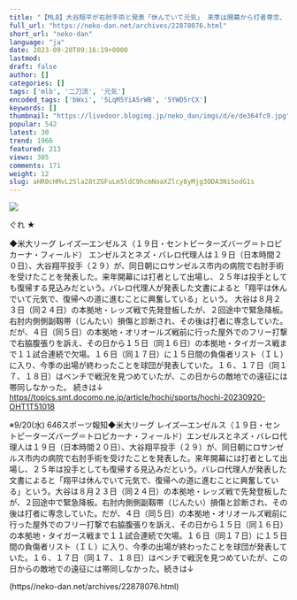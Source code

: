 ```yaml
---
title: "【MLB】大谷翔平が右肘手術と発表「休んでいて元気」 来季は開幕から打者専念、２５年は二刀流復帰見込み... "
full_url: "https://neko-dan.net/archives/22878076.html"
short_url: "neko-dan"
language: "ja"
date: 2023-09-20T09:16:19+0900
lastmod: 
draft: false
author: []
categories: []
tags: ['mlb', '二刀流', '元気']
encoded_tags: ['bWxi', '5LqM5YiA5rWB', '5YWD5rCX']
keywords: []
thumbnail: "https://livedoor.blogimg.jp/neko_dan/imgs/d/e/de364fc9.jpg"
popular: 542
latest: 30
trend: 1966
featured: 213
views: 305
comments: 171
weight: 12
slug: aHR0cHMvL25la28tZGFuLm5ldC9hcmNoaXZlcy8yMjg3ODA3Ni5odG1s
---
```


![](https://livedoor.blogimg.jp/neko_dan/imgs/d/e/de364fc9.jpg)

<div><p>ぐれ ★ </p> ◆米大リーグ レイズ―エンゼルス（１９日・セントピーターズバーグ＝トロピカーナ・フィールド） エンゼルスとネズ・バレロ代理人は１９日（日本時間２０日）、大谷翔平投手（２９）が、同日朝にロサンゼルス市内の病院で右肘手術を受けたことを発表した。来年開幕には打者として出場し、２５年は投手としても復帰する見込みだという。バレロ代理人が発表した文書によると「翔平は休んでいて元気で、復帰への道に進むことに興奮している」という。 大谷は８月２３日（同２４日）の本拠地・レッズ戦で先発登板したが、２回途中で緊急降板。右肘内側側副靱帯（じんたい）損傷と診断され、その後は打者に専念していた。だが、４日（同５日）の本拠地・オリオールズ戦前に行った屋外でのフリー打撃で右脇腹張りを訴え、その日から１５日（同１６日）の本拠地・タイガース戦まで１１試合連続で欠場。１６日（同１７日）に１５日間の負傷者リスト（ＩＬ）に入り、今季の出場が終わったことを球団が発表していた。１６、１７日（同１７、１８日）はベンチで戦況を見つめていたが、この日からの敵地での遠征には帯同しなかった。 続きは↓ <a target='_blank' href='https//topics.smt.docomo.ne.jp/article/hochi/sports/hochi-20230920-OHT1T51018'>https//topics.smt.docomo.ne.jp/article/hochi/sports/hochi-20230920-OHT1T51018</a> <p>※9/20(水) 646スポーツ報知◆米大リーグ レイズ―エンゼルス（１９日・セントピーターズバーグ＝トロピカーナ・フィールド）エンゼルスとネズ・バレロ代理人は１９日（日本時間２０日）、大谷翔平投手（２９）が、同日朝にロサンゼルス市内の病院で右肘手術を受けたことを発表した。来年開幕には打者として出場し、２５年は投手としても復帰する見込みだという。バレロ代理人が発表した文書によると「翔平は休んでいて元気で、復帰への道に進むことに興奮している」という。大谷は８月２３日（同２４日）の本拠地・レッズ戦で先発登板したが、２回途中で緊急降板。右肘内側側副靱帯（じんたい）損傷と診断され、その後は打者に専念していた。だが、４日（同５日）の本拠地・オリオールズ戦前に行った屋外でのフリー打撃で右脇腹張りを訴え、その日から１５日（同１６日）の本拠地・タイガース戦まで１１試合連続で欠場。１６日（同１７日）に１５日間の負傷者リスト（ＩＬ）に入り、今季の出場が終わったことを球団が発表していた。１６、１７日（同１７、１８日）はベンチで戦況を見つめていたが、この日からの敵地での遠征には帯同しなかった。続きは↓</p></div>

(https//neko-dan.net/archives/22878076.html)
